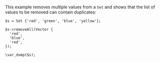 This example removes multiple values from a `Set` and shows that the list of values to be removed can contain duplicates:

```basic-usage.php
$s = Set {'red', 'green', 'blue', 'yellow'};

$s->removeAll(Vector {
  'red',
  'blue',
  'red',
});

\var_dump($s);
```
